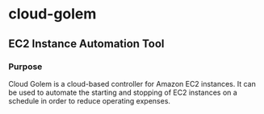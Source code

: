 # cloud-golem
## EC2 Instance Automation Tool

### Purpose
Cloud Golem is a cloud-based controller for Amazon EC2 instances. It can be used to automate the starting and stopping of EC2 instances on a schedule in order to reduce operating expenses.

